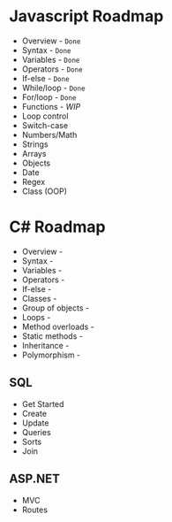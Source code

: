 # Javascript Roadmap

- Overview - `Done`
- Syntax - `Done`
- Variables - `Done`
- Operators - `Done`
- If-else - `Done`
- While/loop - `Done`
- For/loop - `Done`
- Functions - _WIP_
- Loop control
- Switch-case
- Numbers/Math
- Strings
- Arrays
- Objects
- Date
- Regex
- Class (OOP)

# C# Roadmap

- Overview - 
- Syntax - 
- Variables - 
- Operators - 
- If-else - 
- Classes - 
- Group of objects -
- Loops - 
- Method overloads -
- Static methods - 
- Inheritance -
- Polymorphism -

## SQL
- Get Started
- Create
- Update
- Queries
- Sorts
- Join

## ASP.NET
- MVC
- Routes



